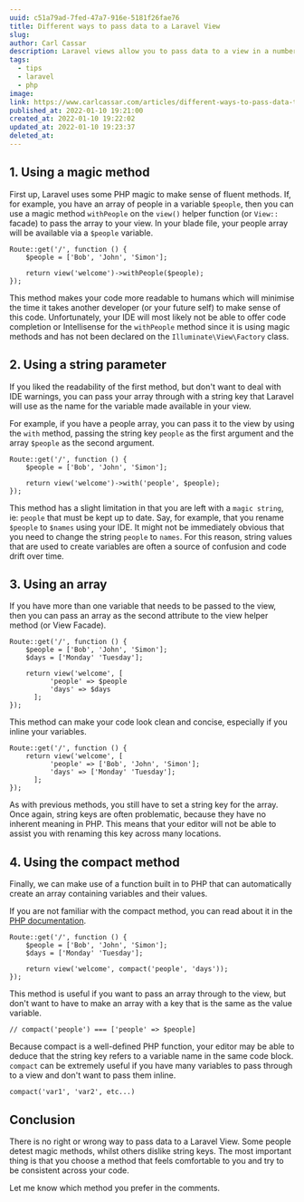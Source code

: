 ```yaml
---
uuid: c51a79ad-7fed-47a7-916e-5181f26fae76
title: Different ways to pass data to a Laravel View
slug: 
author: Carl Cassar
description: Laravel views allow you to pass data to a view in a number of different ways. Let's review four methods and describe the pros and cons for each one.
tags:
  - tips
  - laravel
  - php
image: 
link: https://www.carlcassar.com/articles/different-ways-to-pass-data-to-a-laravel-view
published_at: 2022-01-10 19:21:00
created_at: 2022-01-10 19:22:02
updated_at: 2022-01-10 19:23:37
deleted_at:
---
```

## 1. Using a magic method

First up, Laravel uses some PHP magic to make sense of fluent methods. If, for example, you have an array of people in a variable `$people`, then you can use a magic method `withPeople` on the `view()` helper function (or `View::` facade) to pass the array to your view. In your blade file, your people array will be available via a `$people` variable.

```
Route::get('/', function () {
    $people = ['Bob', 'John', 'Simon'];

    return view('welcome')->withPeople($people);
});
```

This method makes your code more readable to humans which will minimise the time it takes another developer (or your future self) to make sense of this code. Unfortunately, your IDE will most likely not be able to offer code completion or Intellisense for the `withPeople` method since it is using magic methods and has not been declared on the `Illuminate\View\Factory` class.

## 2. Using a string parameter

If you liked the readability of the first method, but don't want to deal with IDE warnings, you can pass your array through with a string key that Laravel will use as the name for the variable made available in your view.

For example, if you have a people array, you can pass it to the view by using the `with` method, passing the string key `people` as the first argument and the array `$people` as the second argument.

```
Route::get('/', function () {
    $people = ['Bob', 'John', 'Simon'];

	return view('welcome')->with('people', $people);
});
```

This method has a slight limitation in that you are left with a `magic string`, ie: `people` that must be kept up to date. Say, for example, that you rename `$people` to `$names` using your IDE. It might not be immediately obvious that you need to change the string `people` to `names`. For this reason, string values that are used to create variables are often a source of confusion and code drift over time.  

## 3. Using an array

If you have more than one variable that needs to be passed to the view, then you can pass an array as the second attribute to the view helper method (or View Facade).

```
Route::get('/', function () {
    $people = ['Bob', 'John', 'Simon'];
    $days = ['Monday' 'Tuesday'];

    return view('welcome', [
	      'people' => $people
	      'days' => $days
	  ];
});
```

This method can make your code look clean and concise, especially if you inline your variables.

```
Route::get('/', function () {
    return view('welcome', [
	      'people' => ['Bob', 'John', 'Simon'];
	      'days' => ['Monday' 'Tuesday'];
	  ];
});
```

As with previous methods, you still have to set a string key for the array. Once again, string keys are often problematic, because they have no inherent meaning in PHP. This means that your editor will not be able to assist you with renaming this key across many locations.

## 4. Using the compact method

Finally, we can make use of a function built in to PHP that can automatically create an array containing variables and their values.

If you are not familiar with the compact method, you can read about it in the [PHP documentation](https://www.php.net/manual/en/function.compact.php).

```
Route::get('/', function () {
    $people = ['Bob', 'John', 'Simon'];
    $days = ['Monday' 'Tuesday'];

    return view('welcome', compact('people', 'days'));
});
```

This method is useful if you want to pass an array through to the view, but don't want to have to make an array with a key that is the same as the value variable. 

```
// compact('people') === ['people' => $people]
```

Because compact is a well-defined PHP function, your editor may be able to deduce that the string key refers to a variable name in the same code block. `compact` can be extremely useful if you have many variables to pass through to a view and don't want to pass them inline.

```
compact('var1', 'var2', etc...)
```

## Conclusion 

There is no right or wrong way to pass data to a Laravel View. Some people detest magic methods, whilst others dislike string keys. The most important thing is that you choose a method that feels comfortable to you and try to be consistent across your code.

Let me know which method you prefer in the comments.

